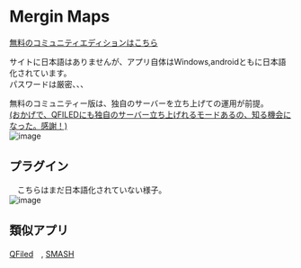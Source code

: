 # Mergin Maps
 [無料のコミュニティエディションはこちら](https://github.com/MerginMaps)

 サイトに日本語はありませんが、アプリ自体はWindows,androidともに日本語化されています。  
 パスワードは厳密、、、  

 無料のコミュニティー版は、独自のサーバーを立ち上げての運用が前提。  
 [(おかげで、QFILEDにも独自のサーバー立ち上げれるモードあるの、知る機会になった。感謝！) ](https://docs.qfield.org/ja/get-started/tutorials/advanced-setup-qfc/)  
 ![image](https://github.com/user-attachments/assets/36a2c6f9-60c1-4f46-8111-d1cd6f6bc285)


 ## プラグイン
 　こちらはまだ日本語化されていない様子。  
  ![image](https://github.com/user-attachments/assets/de0d9c1e-1b18-4248-b659-d0820924946d)

## 類似アプリ
 [QFiled](https://qfield.org/)　, [SMASH](https://www.geopaparazzi.org/smash/)  
